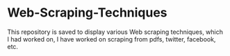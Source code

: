 # Web-Scraping-Techniques
This repository is saved to display various Web scraping techniques, which I had worked on, I have worked on scraping from pdfs, twitter, facebook, etc.
